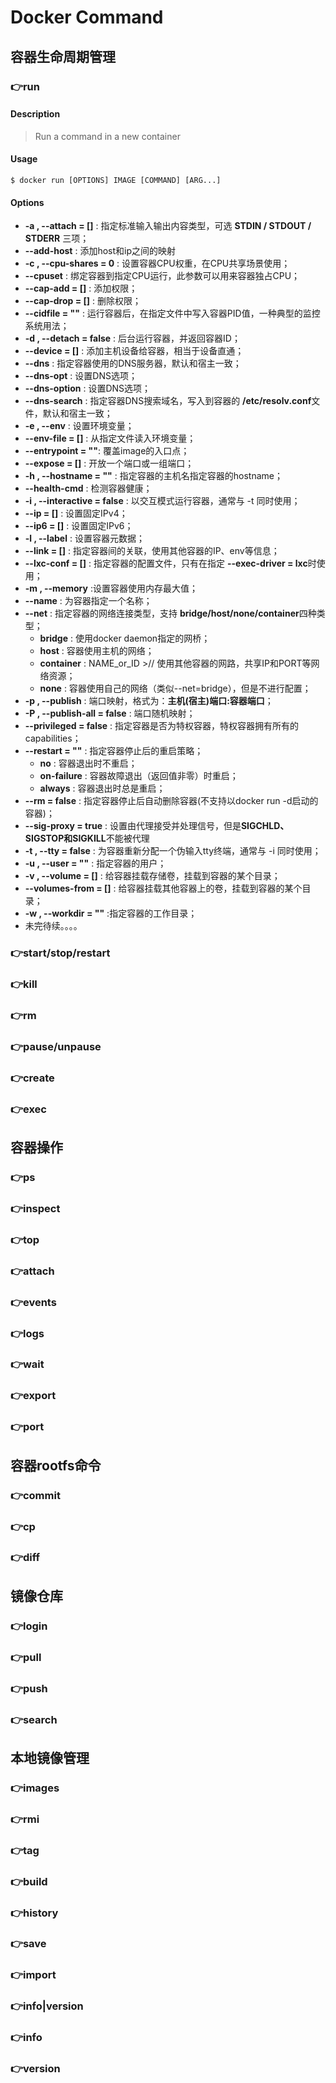 # Docker Command
## 容器生命周期管理
### 👉run

#### Description

> Run a command in a new container

#### Usage

~~~shell
$ docker run [OPTIONS] IMAGE [COMMAND] [ARG...]
~~~

#### Options

- **-a , --attach = []** : 指定标准输入输出内容类型，可选 **STDIN / STDOUT / STDERR** 三项；
- **--add-host** : 添加host和ip之间的映射
- **-c , --cpu-shares = 0** : 设置容器CPU权重，在CPU共享场景使用；
- **--cpuset** : 绑定容器到指定CPU运行，此参数可以用来容器独占CPU；
- **--cap-add = []** : 添加权限；
- **--cap-drop = []** : 删除权限；
- **--cidfile = ""** : 运行容器后，在指定文件中写入容器PID值，一种典型的监控系统用法；
- **-d , --detach = false** : 后台运行容器，并返回容器ID；
- **--device = []** : 添加主机设备给容器，相当于设备直通；
- **--dns** : 指定容器使用的DNS服务器，默认和宿主一致；
- **--dns-opt** : 设置DNS选项；
- **--dns-option** : 设置DNS选项；
- **--dns-search** : 指定容器DNS搜索域名，写入到容器的 **/etc/resolv.conf**文件，默认和宿主一致；
- **-e , --env** : 设置环境变量；
- **--env-file = []** : 从指定文件读入环境变量；
- **--entrypoint = ""**: 覆盖image的入口点；
- **--expose = []** : 开放一个端口或一组端口；
- **-h , --hostname = ""** : 指定容器的主机名指定容器的hostname；
- **--health-cmd** : 检测容器健康；
- **-i , --interactive = false** : 以交互模式运行容器，通常与 -t 同时使用；
- **--ip = []** : 设置固定IPv4；
- **--ip6 = []** :  设置固定IPv6；
- **-l , --label** : 设置容器元数据；
- **--link = []** : 指定容器间的关联，使用其他容器的IP、env等信息；
- **--lxc-conf = []** : 指定容器的配置文件，只有在指定 **--exec-driver = lxc**时使用；
- **-m , --memory** :设置容器使用内存最大值；
- **--name** : 为容器指定一个名称；
- **--net** : 指定容器的网络连接类型，支持 **bridge/host/none/container**四种类型；
  - **bridge** : 使用docker daemon指定的网桥；
  - **host** : 容器使用主机的网络；
  - **container** : NAME_or_ID >// 使用其他容器的网路，共享IP和PORT等网络资源；
  - **none** : 容器使用自己的网络（类似--net=bridge），但是不进行配置；
- **-p , --publish** : 端口映射，格式为：**主机(宿主)端口:容器端口**；
- **-P , --publish-all = false** : 端口随机映射；
- **--privileged = false** : 指定容器是否为特权容器，特权容器拥有所有的capabilities；
- **--restart = ""** : 指定容器停止后的重启策略；
  - **no** : 容器退出时不重启；
  - **on-failure** : 容器故障退出（返回值非零）时重启；
  - **always** : 容器退出时总是重启；
- **--rm = false** : 指定容器停止后自动删除容器(不支持以docker run -d启动的容器)；
- **--sig-proxy = true** : 设置由代理接受并处理信号，但是**SIGCHLD、SIGSTOP和SIGKILL**不能被代理
- **-t , --tty = false** : 为容器重新分配一个伪输入tty终端，通常与 -i 同时使用；
- **-u , --user = ""** : 指定容器的用户；
- **-v , --volume = []** : 给容器挂载存储卷，挂载到容器的某个目录；
- **--volumes-from = []** : 给容器挂载其他容器上的卷，挂载到容器的某个目录；
- **-w , --workdir = ""** :指定容器的工作目录；
- 未完待续。。。。
### 👉start/stop/restart
### 👉kill
### 👉rm
### 👉pause/unpause
### 👉create
### 👉exec
## 容器操作
### 👉ps
### 👉inspect
### 👉top
### 👉attach
### 👉events
### 👉logs
### 👉wait
### 👉export
### 👉port
## 容器rootfs命令
### 👉commit
### 👉cp
### 👉diff
## 镜像仓库
### 👉login
### 👉pull
### 👉push
### 👉search
## 本地镜像管理
### 👉images
### 👉rmi
### 👉tag
### 👉build
### 👉history
### 👉save
### 👉import
### 👉info|version
### 👉info
### 👉version